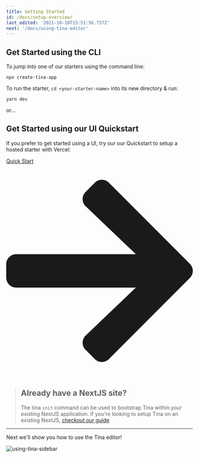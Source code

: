 ```yaml
---
title: Getting Started
id: /docs/setup-overview/
last_edited: '2021-10-18T15:51:56.737Z'
next: '/docs/using-tina-editor'
---
```


## Get Started using the CLI

To jump into one of our starters using the command line:

```bash,copy
npx create-tina-app
```

To run the starter, `cd <your-starter-name>` into its new directory & run:

```bash,copy
yarn dev
```

or...

## Get Started using our UI Quickstart

If you prefer to get started using a UI, try our our Quickstart to setup a hosted starter with Vercel:

<div>
<a href="https://app.tina.io/quickstart" style="width: fit-content;" class="calloutButton">Quick Start<svg stroke="currentColor" fill="currentColor" stroke-width="0" viewBox="0 0 448 512" xmlns="http://www.w3.org/2000/svg"><path d="M190.5 66.9l22.2-22.2c9.4-9.4 24.6-9.4 33.9 0L441 239c9.4 9.4 9.4 24.6 0 33.9L246.6 467.3c-9.4 9.4-24.6 9.4-33.9 0l-22.2-22.2c-9.5-9.5-9.3-25 .4-34.3L311.4 296H24c-13.3 0-24-10.7-24-24v-32c0-13.3 10.7-24 24-24h287.4L190.9 101.2c-9.8-9.3-10-24.8-.4-34.3z"></path></svg></a>
</div>

> ## Already have a NextJS site?
>
> The tina `init` command can be used to bootstrap Tina within your existing NextJS application.
> If you're looking to setup Tina on an existing NextJS, [checkout our guide](/guides/tina-cloud/add-tinacms-to-existing-site/overview/)

<hr />

Next we'll show you how to use the Tina editor!

![using-tina-sidebar](/img/using-tina/sidebar.gif)
